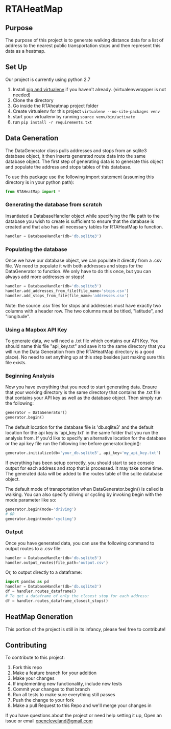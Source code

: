 # RTAHeatMap

## Purpose
The purpose of this project is to generate walking distance data for a list of address to the nearest public transportation stops and then represent this data as a heatmap.


## Set Up 

Our project is currently using python 2.7 

1. Install [pip and virtualenv](https://github.com/codeforamerica/howto/blob/master/Python-Virtualenv.md) if you haven't already. (virtualenvwrapper is not needed)
2. Clone the directory 
3. Go inside the RTAheatmap project folder
4. Create virtualenv for this project ```virtualenv --no-site-packages venv```
5. start your virtualenv by running ```source venv/bin/activate```
4. run ```pip install -r requirements.txt```


## Data Generation
The DataGenerator class pulls addresses and stops from an sqlite3 database object, it then inserts generated route data into the same database object. The first step of generating data is to generate this object and populate the address and stops tables of this database.

To use this package use the following import statement (assuming this directory is in your python path):
```python
from RTAHeatMap import *
```
### Generating the database from scratch
Insantiated a DatabaseHandler object while specifying the file path to the database you wish to create is sufficient to ensure that the database is created and that also has all necessary tables for RTAHeatMap to function.
```python
handler = DatabaseHandler(db='db.sqlite3')
```
### Populating the database
Once we have our database object, we can populate it directly from a .csv file. We need to populate it with both addresses and stops for the DataGenerator to function. We only have to do this once, but you can always add more addresses or stops!
```python
handler = DatabaseHandler(db='db.sqlite3')
handler.add_addresses_from_file(file_name='stops.csv')
handler.add_stops_from_file(file_name='addresses.csv')
```
Note: the source .csv files for stops and addresses must have exactly two columns with a header row. The two columns must be titled, "latitude", and "longitude".

### Using a Mapbox API Key
To generate data, we will need a .txt file which contains our API Key. You should name this file "api_key.txt" and save it to the same directory that you will run the Data Generation from (the RTAHeatMap directory is a good place). No need to set anything up at this step besides just making sure this file exists.

### Beginning Analysis
Now you have everything that you need to start generating data. Ensure that your working directory is the same directory that contains the .txt file that contains your API key as well as the database object. Then simply run the following:
```python
generator = DataGenerator()
generator.begin()
```

The default location for the database file is 'db.sqlite3' and the default location for the api key is 'api_key.txt' in the same folder that you run the analysis from.
If you'd like to specify an alternative location for the database or the api key file run the following line before generator.begin():
```python
generator.initialize(db='your_db.sqlite3', api_key='my_api_key.txt')
```

If everything has been setup correctly, you should start to see console output for each address and stop that is processed. It may take some time. The generated data will be added to the routes table of the sqlite database object.

The default mode of transportation when DataGenerator.begin() is called is walking. You can also specify driving or cycling by invoking begin with the mode parameter like so:
```python
generator.begin(mode='driving')
# OR
generator.begin(mode='cycling')
```

### Output
Once you have generated data, you can use the following command to output routes to a .csv file:
```python
handler = DatabaseHandler(db='db.sqlite3')
handler.output_routes(file_path='output.csv')
```
Or, to output directly to a dataframe:
```python
import pandas as pd
handler = DatabaseHandler(db='db.sqlite3')
df = handler.routes_dataframe()
# To get a dataframe of only the closest stop for each address:
df = handler.routes_dataframe_closest_stops()
```

## HeatMap Generation
This portion of the project is still in its infancy, please feel free to contribute!

## Contributing

To contribute to this project:

1. Fork this repo
2. Make a feature branch for your addition
3. Make your changes
4. If implementing new functionality, include new tests
5. Commit your changes to that branch
6. Run all tests to make sure everything still passes
7. Push the change to your fork
8. Make a pull Request to this Repo and we'll merge your changes in


If you have questions about the project or need help setting it up, Open an issue or 
email opencleveland@gmail.com
